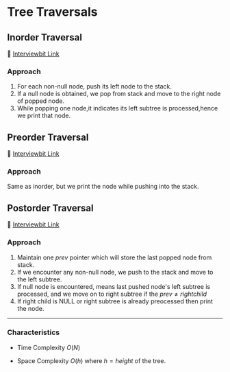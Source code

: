 # Tree Traversals

## Inorder Traversal
🔗 [Interviewbit Link](https://www.interviewbit.com/problems/inorder-traversal/)

### Approach
1. For each non-null node, push its left node to the stack.
2. If a null node is obtained, we pop from stack and move to the right node of popped node.
3. While popping one node,it indicates its left subtree is processed,hence we print that node.

## Preorder Traversal
🔗 [Interviewbit Link](https://www.interviewbit.com/problems/preorder-traversal/)

### Approach
Same as inorder, but we print the node while pushing into the stack.

## Postorder Traversal
🔗 [Interviewbit Link](https://www.interviewbit.com/problems/postorder-traversal/)

### Approach
1. Maintain one $prev$ pointer which will store the last popped node from stack.
2. If we encounter any non-null node, we push to the stack and move to the left subtree.
3. If null node is encountered, means last pushed node's left subtree is processed, and we move on to right subtree if the $prev \neq right child$
4. If right child is NULL or right subtree is already preocessed then print the node.

-- --

### Characteristics
- Time Complexity $O(N)$

- Space Complexity $O(h)$ where $h=height$ of the tree.
